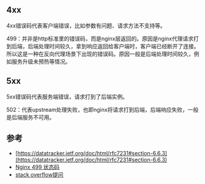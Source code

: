 ## 4xx
4xx错误码代表客户端错误，比如参数有问题、请求方法不支持等。

499：并非是http标准里的错误码，而是nginx层返回的。原因是nginx代理请求打到后端，后端处理时间较久，拿到响应返回给客户端时，客户端已经断开了连接。
所以这是一种在反向代理场景下出现的错误码。原因一般是后端处理时间较久，例如服务升级未预热等情况。

## 5xx
5xx错误码代表服务端错误，请求打到了后端实例。

502：代表upstream处理失败，也即nginx将请求打到后端，后端响应失败，一般是后端服务不可用。

## 参考
- [https://datatracker.ietf.org/doc/html/rfc7231#section-6.6.3](https://datatracker.ietf.org/doc/html/rfc7231#section-6.6.3)
- [Nginx 499 状态码](https://imajinyun.xyz/2019/11/15/nginx-499-faq/)
- [stack overflow提问](https://stackoverflow.com/questions/39636795/http-status-code-4xx-vs-5xx)